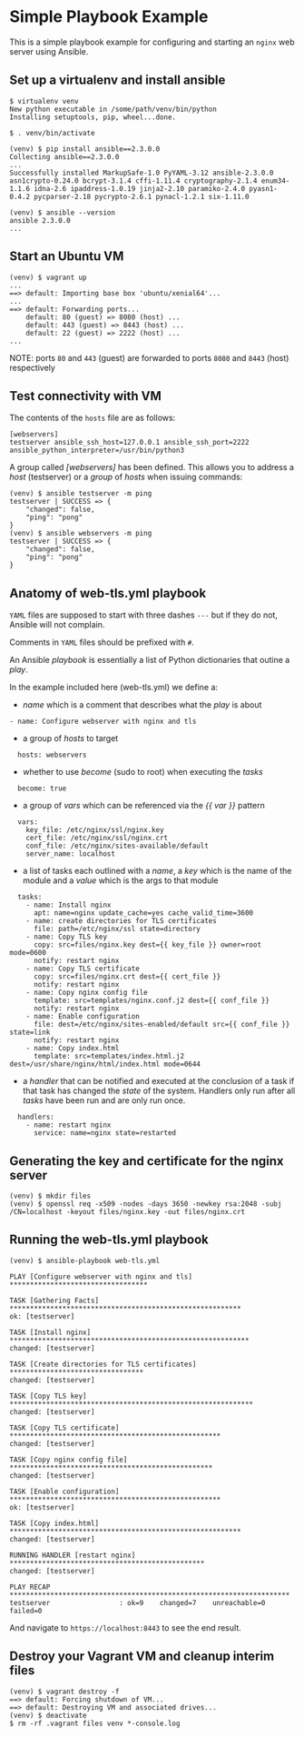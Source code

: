 # Simple Playbook Example
This is a simple playbook example for configuring and starting an `nginx` web server using Ansible.

## Set up a virtualenv and install ansible
```
$ virtualenv venv
New python executable in /some/path/venv/bin/python
Installing setuptools, pip, wheel...done.

$ . venv/bin/activate

(venv) $ pip install ansible==2.3.0.0
Collecting ansible==2.3.0.0
...
Successfully installed MarkupSafe-1.0 PyYAML-3.12 ansible-2.3.0.0 asn1crypto-0.24.0 bcrypt-3.1.4 cffi-1.11.4 cryptography-2.1.4 enum34-1.1.6 idna-2.6 ipaddress-1.0.19 jinja2-2.10 paramiko-2.4.0 pyasn1-0.4.2 pycparser-2.18 pycrypto-2.6.1 pynacl-1.2.1 six-1.11.0

(venv) $ ansible --version
ansible 2.3.0.0
...
```

## Start an Ubuntu VM
```
(venv) $ vagrant up
...
==> default: Importing base box 'ubuntu/xenial64'...
...
==> default: Forwarding ports...
    default: 80 (guest) => 8080 (host) ...
    default: 443 (guest) => 8443 (host) ...
    default: 22 (guest) => 2222 (host) ...
...
```
NOTE: ports `80` and `443` (guest) are forwarded to ports `8080` and `8443` (host) respectively

## Test connectivity with VM
The contents of the `hosts` file are as follows:
```
[webservers]
testserver ansible_ssh_host=127.0.0.1 ansible_ssh_port=2222 ansible_python_interpreter=/usr/bin/python3
```
A group called _[webservers]_ has been defined. This allows you to address a _host_ (testserver) or a _group_ of _hosts_ when issuing commands:
```
(venv) $ ansible testserver -m ping
testserver | SUCCESS => {
    "changed": false,
    "ping": "pong"
}
(venv) $ ansible webservers -m ping
testserver | SUCCESS => {
    "changed": false,
    "ping": "pong"
}
```

## Anatomy of web-tls.yml playbook
`YAML` files are supposed to start with three dashes `---` but if they do not, Ansible will not complain.

Comments in `YAML` files should be prefixed with `#`.

An Ansible _playbook_ is essentially a list of Python dictionaries that outine a _play_.

In the example included here (web-tls.yml) we define a:
* _name_ which is a comment that describes what the _play_ is about
```
- name: Configure webserver with nginx and tls
```
* a group of _hosts_ to target
```
  hosts: webservers
```
* whether to use _become_ (sudo to root) when executing the _tasks_
```
  become: true
```
* a group of _vars_ which can be referenced via the _{{ var }}_ pattern
```
  vars:
    key_file: /etc/nginx/ssl/nginx.key
    cert_file: /etc/nginx/ssl/nginx.crt
    conf_file: /etc/nginx/sites-available/default
    server_name: localhost
```
* a list of tasks each outlined with a _name_, a _key_ which is the name of the module and a _value_ which is the args to that module
```
  tasks:
    - name: Install nginx
      apt: name=nginx update_cache=yes cache_valid_time=3600
    - name: create directories for TLS certificates
      file: path=/etc/nginx/ssl state=directory
    - name: Copy TLS key
      copy: src=files/nginx.key dest={{ key_file }} owner=root mode=0600
      notify: restart nginx
    - name: Copy TLS certificate
      copy: src=files/nginx.crt dest={{ cert_file }}
      notify: restart nginx
    - name: Copy nginx config file
      template: src=templates/nginx.conf.j2 dest={{ conf_file }}
      notify: restart nginx
    - name: Enable configuration
      file: dest=/etc/nginx/sites-enabled/default src={{ conf_file }} state=link
      notify: restart nginx
    - name: Copy index.html
      template: src=templates/index.html.j2 dest=/usr/share/nginx/html/index.html mode=0644
```
* a _handler_ that can be notified and executed at the conclusion of a task if that task has changed the _state_ of the system. Handlers only run after all _tasks_ have been run and are only run once.
```
  handlers:
    - name: restart nginx
      service: name=nginx state=restarted
```

## Generating the key and certificate for the nginx server
```
(venv) $ mkdir files
(venv) $ openssl req -x509 -nodes -days 3650 -newkey rsa:2048 -subj /CN=localhost -keyout files/nginx.key -out files/nginx.crt
```

## Running the web-tls.yml playbook
```
(venv) $ ansible-playbook web-tls.yml

PLAY [Configure webserver with nginx and tls] **********************************

TASK [Gathering Facts] *********************************************************
ok: [testserver]

TASK [Install nginx] ***********************************************************
changed: [testserver]

TASK [Create directories for TLS certificates] *********************************
changed: [testserver]

TASK [Copy TLS key] ************************************************************
changed: [testserver]

TASK [Copy TLS certificate] ****************************************************
changed: [testserver]

TASK [Copy nginx config file] **************************************************
changed: [testserver]

TASK [Enable configuration] ****************************************************
ok: [testserver]

TASK [Copy index.html] *********************************************************
changed: [testserver]

RUNNING HANDLER [restart nginx] ************************************************
changed: [testserver]

PLAY RECAP *********************************************************************
testserver                 : ok=9    changed=7    unreachable=0    failed=0
```

And navigate to `https://localhost:8443` to see the end result.

## Destroy your Vagrant VM and cleanup interim files
```
(venv) $ vagrant destroy -f
==> default: Forcing shutdown of VM...
==> default: Destroying VM and associated drives...
(venv) $ deactivate
$ rm -rf .vagrant files venv *-console.log
```